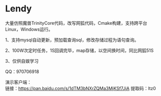 # Lendy
大量仿照魔兽TrinityCore代码，改写网狐代码，Cmake构建，支持跨平台Linux，Windows运行。

1、支持mysql自动更新，预加载查询sql，修改存储过程为语句查询。

2、100W次定时任务，1S回调完毕，map存储，以空间换时间，同比网狐51S

3、仅供自娱学习

QQ：970706918

演示客户端：  
链接：https://pan.baidu.com/s/1dTM3bNXrZQMa3MjKSf7JjA 提取码：ltz0 
